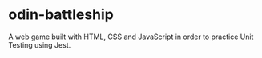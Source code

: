 # odin-battleship
A web game built with HTML, CSS and JavaScript in order to practice Unit Testing using Jest.
